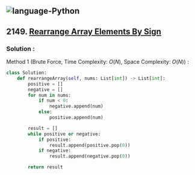 ![language-Python](https://img.shields.io/badge/%20-Python-ffd43b?style=for-the-badge&logo=PYTHON)
---

## 2149. [Rearrange Array Elements By Sign](https://leetcode.com/problems/rearrange-array-elements-by-sign)

### Solution :

Method 1 (Brute Force, Time Complexity: $O(N)$, Space Complexity: $O(N)$) :
```python
class Solution:
    def rearrangeArray(self, nums: List[int]) -> List[int]:
        positive = []
        negative = []
        for num in nums:
            if num < 0:
                negative.append(num)
            else:
                positive.append(num)

        result = []
        while positive or negative:
            if positive:
                result.append(positive.pop(0))
            if negative:
                result.append(negative.pop(0))

        return result
```
